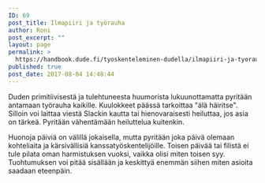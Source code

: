 ```yaml
---
ID: 69
post_title: Ilmapiiri ja työrauha
author: Roni
post_excerpt: ""
layout: page
permalink: >
  https://handbook.dude.fi/tyoskenteleminen-dudella/ilmapiiri-ja-tyorauha
published: true
post_date: 2017-08-04 14:48:44
---
```

Duden primitiivisestä ja tulehtuneesta huumorista lukuunottamatta pyritään antamaan työrauha kaikille. Kuulokkeet päässä tarkoittaa "älä häiritse". Silloin voi laittaa viestä Slackin kautta tai hienovaraisesti heiluttaa, jos asia on tärkeä. Pyritään vähentämään heiluttelua kuitenkin.

Huonoja päiviä on välillä jokaisella, mutta pyritään joka päivä olemaan kohteliaita ja kärsivällisiä kanssatyöskentelijöille. Toisen päivää tai filistä ei tule pilata oman harmistuksen vuoksi, vaikka olisi miten toisen syy. Tuohtumuksen voi pitää sisällään ja keskittyä enemmän siihen miten asioita saadaan eteenpäin.